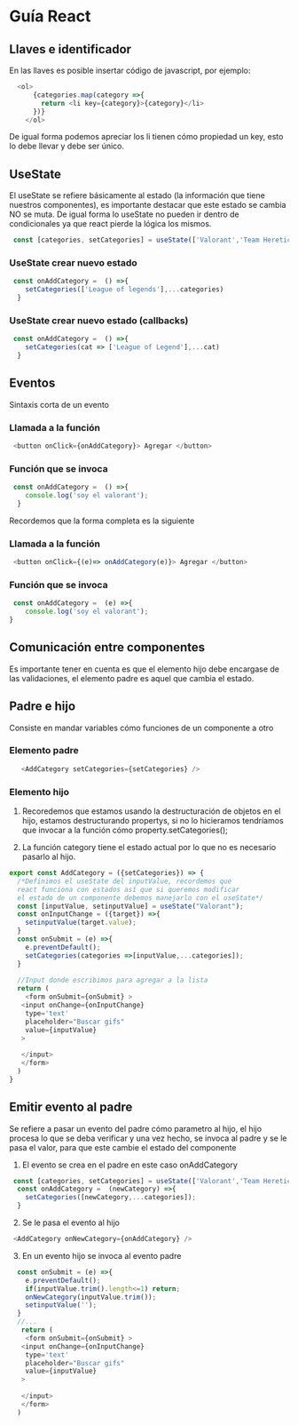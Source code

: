 # Guía React
## Llaves e identificador
En las llaves es posible insertar código de javascript, por ejemplo:
```Javascript 
  <ol>
      {categories.map(category =>{
        return <li key={category}>{category}</li>
      })}
    </ol>
```
De igual forma podemos apreciar los li tienen cómo propiedad un key, esto lo debe llevar y debe ser único.
## UseState 
El useState se refiere básicamente al estado (la información que tiene nuestros componentes), es importante destacar que este estado se cambia NO se muta. De igual forma lo useState no pueden ir dentro de condicionales ya que react pierde la lógica los mismos.
```Javascript 
 const [categories, setCategories] = useState(['Valorant','Team Heretics'])
```
### UseState crear nuevo estado 
```Javascript 
 const onAddCategory =  () =>{
    setCategories(['League of legends'],...categories)
  }
 ```

### UseState crear nuevo estado (callbacks)
```Javascript 
 const onAddCategory =  () =>{
    setCategories(cat => ['League of Legend'],...cat)
  }
 ```
## Eventos
Sintaxis corta de un evento 
### Llamada a la función
```Javascript 
 <button onClick={onAddCategory}> Agregar </button>
 ```
### Función que se invoca
```Javascript 
 const onAddCategory =  () =>{
    console.log('soy el valorant');
  }
 ```
Recordemos que la forma completa es la siguiente 
### Llamada a la función
```Javascript 
 <button onClick={(e)=> onAddCategory(e)}> Agregar </button>
 ```
### Función que se invoca
```Javascript 
 const onAddCategory =  (e) =>{
    console.log('soy el valorant');
}
```
## Comunicación entre componentes 
Es importante tener en cuenta es que el elemento hijo debe encargase de las validaciones, el elemento padre es aquel que cambia el estado. 
## Padre e hijo 
Consiste en mandar variables cómo funciones de un componente a otro 

### Elemento padre 
```Javascript 
   <AddCategory setCategories={setCategories} />
```
### Elemento hijo 
1) Recoredemos que estamos usando la destructuración de objetos en el hijo, estamos destructurando propertys, si no lo hicieramos tendríamos que invocar a la función cómo property.setCategories();

2) La función category tiene el estado actual por lo que no es necesario pasarlo al hijo.

``` Javascript
export const AddCategory = ({setCategories}) => {
  /*Definimos el useState del inputValue, recordemos que
  react funciona con estados así que si queremos modificar
  el estado de un componente debemos manejarlo con el useState*/
  const [inputValue, setinputValue] = useState("Valorant");
  const onInputChange = ({target}) =>{
    setinputValue(target.value);
  }
  const onSubmit = (e) =>{
    e.preventDefault();
    setCategories(categories =>[inputValue,...categories]);
  }
 
  //Input donde escribimos para agregar a la lista
  return (
    <form onSubmit={onSubmit} >
   <input onChange={onInputChange}
    type='text'
    placeholder="Buscar gifs"
    value={inputValue}
   >
   
   </input>
   </form>
  )
}
```
## Emitir evento al padre 
Se refiere a pasar un evento del padre cómo parametro al hijo, el hijo procesa lo que se deba verificar y una vez hecho, se invoca al padre y se le pasa el valor, para que este cambie el estado del componente

1) El evento se crea en el padre en este caso onAddCategory

``` Javascript
 const [categories, setCategories] = useState(['Valorant','Team Heretics'])
  const onAddCategory =  (newCategory) =>{
    setCategories([newCategory,...categories]);         
  }
```

2) Se le pasa el evento al hijo
``` Javascript
 <AddCategory onNewCategory={onAddCategory} />
```

3) En un evento hijo se invoca al evento padre 

``` Javascript
  const onSubmit = (e) =>{
    e.preventDefault();
    if(inputValue.trim().length<=1) return;
    onNewCategory(inputValue.trim());
    setinputValue('');
  }
  //...
   return (
    <form onSubmit={onSubmit} >
   <input onChange={onInputChange}
    type='text'
    placeholder="Buscar gifs"
    value={inputValue}
   >
   
   </input>
   </form>
  )

```




